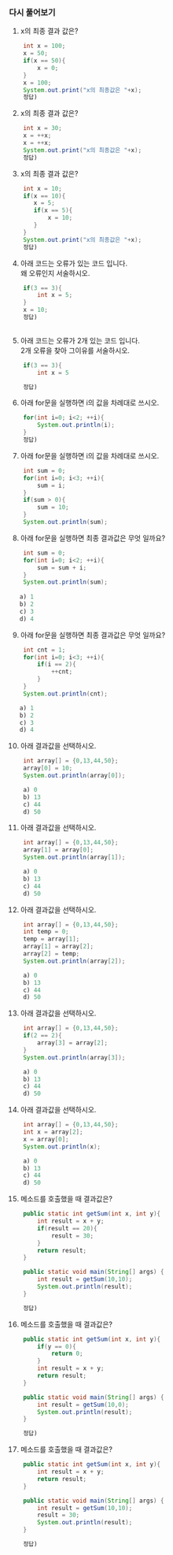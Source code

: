 ### 다시 풀어보기

1. x의 최종 결과 값은?

```java
    int x = 100;
    x = 50;
    if(x == 50){
        x = 0;
    }
    x = 100;
    System.out.print("x의 최종값은 "+x);
    정답)
```

2. x의 최종 결과 값은?
```java
    int x = 30;
    x = ++x;
    x = ++x;
    System.out.print("x의 최종값은 "+x);
    정답)
```

3. x의 최종 결과 값은?
```java
    int x = 10;
    if(x == 10){
       x = 5;
       if(x == 5){
           x = 10;
       }
    }
    System.out.print("x의 최종값은 "+x);
    정답)
```

4. 아래 코드는 오류가 있는 코드 입니다.  
    왜 오류인지 서술하시오.
```java
    if(3 == 3){
        int x = 5;
    }
    x = 10;
    정답) 
    
```

5. 아래 코드는 오류가 2개 있는 코드 입니다.  
    2개 오류을 찾아 그이유를 서술하시오.
```java
    if(3 == 3){
        int x = 5

    정답)

```

6. 아래 for문을 실행하면 i의 값을 차례대로 쓰시오.
```java
    for(int i=0; i<2; ++i){
        System.out.println(i);
    }
    정답)


```

7. 아래 for문을 실행하면 i의 값을 차례대로 쓰시오.
```java
    int sum = 0;
    for(int i=0; i<3; ++i){
        sum = i;
    }
    if(sum > 0){
        sum = 10;
    }
    System.out.println(sum);
```
8. 아래 for문을 실행하면 최종 결과값은 무엇 일까요?
```java
    int sum = 0;
    for(int i=0; i<2; ++i){
        sum = sum + i;
    }
    System.out.println(sum);
    
   a) 1  
   b) 2 
   c) 3 
   d) 4
```


9. 아래 for문을 실행하면 최종 결과값은 무엇 일까요?
```java
    int cnt = 1;
    for(int i=0; i<3; ++i){
        if(i == 2){
            ++cnt;
        }
    }
    System.out.println(cnt);

   a) 1  
   b) 2 
   c) 3 
   d) 4
```

10. 아래 결과값을 선택하시오.
```java
    int array[] = {0,13,44,50};
    array[0] = 10;
    System.out.println(array[0]);

    a) 0
    b) 13
    c) 44
    d) 50
```

11. 아래 결과값을 선택하시오.
```java
    int array[] = {0,13,44,50};
    array[1] = array[0];
    System.out.println(array[1]);

    a) 0
    b) 13
    c) 44
    d) 50
```

12. 아래 결과값을 선택하시오.
```java
    int array[] = {0,13,44,50};
    int temp = 0;
    temp = array[1];
    array[1] = array[2];
    array[2] = temp;
    System.out.println(array[2]);

    a) 0
    b) 13
    c) 44
    d) 50
```


13. 아래 결과값을 선택하시오.
```java
    int array[] = {0,13,44,50};
    if(2 == 2){
        array[3] = array[2];
    }
    System.out.println(array[3]);

    a) 0
    b) 13
    c) 44
    d) 50
```

14. 아래 결과값을 선택하시오.
```java
    int array[] = {0,13,44,50};
    int x = array[2];
    x = array[0];
    System.out.println(x);

    a) 0
    b) 13
    c) 44
    d) 50
```

15. 메소드를 호출했을 때 결과값은?
```java
    public static int getSum(int x, int y){
        int result = x + y;
        if(result == 20){
            result = 30;
        }
        return result;
    }

    public static void main(String[] args) {
        int result = getSum(10,10);
        System.out.println(result);
    }

    정답)
```

16. 메소드를 호출했을 때 결과값은?
```java
    public static int getSum(int x, int y){
        if(y == 0){
            return 0;
        }
        int result = x + y;
        return result;
    }

    public static void main(String[] args) {
        int result = getSum(10,0);
        System.out.println(result);
    }

    정답)
```


17. 메소드를 호출했을 때 결과값은?
```java
    public static int getSum(int x, int y){
        int result = x + y;
        return result;
    }

    public static void main(String[] args) {
        int result = getSum(10,10);
        result = 30;
        System.out.println(result);
    }

    정답)
```